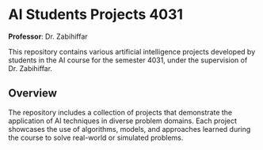 # AI Students Projects 4031  
**Professor**: Dr. Zabihiffar

This repository contains various artificial intelligence projects developed by students in the AI course for the semester 4031, under the supervision of Dr. Zabihiffar.

## Overview
The repository includes a collection of projects that demonstrate the application of AI techniques in diverse problem domains. Each project showcases the use of algorithms, models, and approaches learned during the course to solve real-world or simulated problems.
